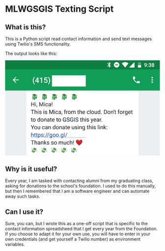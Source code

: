 # MLWGSGIS Texting Script

## What is this?
This is a Python script read contact information and send text messages using Twilio's SMS functionality.

The output looks like this:

![Screenshot preview](https://github.com/micaswyers/mlwgsgis/blob/master/img/screenshot.png)

## Why is it useful?
Every year, I am tasked with contacting alumni from my graduating class, asking for donations to the school's foundation. I used to do this manually, but then I remembered that I am a software engineer and can automate away such tasks.

## Can I use it?
Sure, you can, but I wrote this as a one-off script that is specific to the contact information spreadsheed that I get every year from the Foundation. If you choose to adapt it for your own use, you will have to enter in your own credentials (and get yourself a Twilio number) as environment variables.
